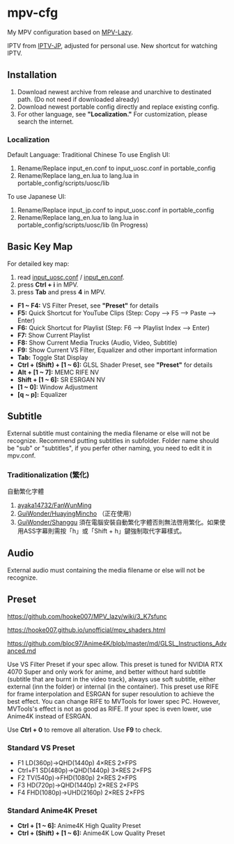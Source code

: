 # mpv-cfg
My MPV configuration based on [MPV-Lazy](https://github.com/hooke007/MPV_lazy).

IPTV from [IPTV-JP](https://github.com/luongz/iptv-jp/blob/main/jp.m3u), adjusted for personal use.
New shortcut for watching IPTV.

## Installation 
1. Download newest archive from release and unarchive to destinated path. (Do not need if downloaded already)
2. Download newest portable config directly and replace existing config.
3. For other language, see **"Localization."** For customization, please search the internet.

### Localization
Default Language: Traditional Chinese
To use English UI:
1. Rename/Replace input_en.conf to input_uosc.conf in portable_config
2. Rename/Replace lang_en.lua to lang.lua in portable_config/scripts/uosc/lib

To use Japanese UI:
1. Rename/Replace input_jp.conf to input_uosc.conf in portable_config
2. Rename/Replace lang_en.lua to lang.lua in portable_config/scripts/uosc/lib (In Progress)

## Basic Key Map
For detailed key map:
1. read [input_uosc.conf](https://github.com/HoengSaan/mpv-cfg/blob/main/portable_config/input_uosc.conf) / [input_en.conf](https://github.com/HoengSaan/mpv-cfg/blob/main/portable_config/input_en.conf).
2. press **Ctrl + i** in MPV.
3. press **Tab** and press **4** in MPV.

- **F1 ~ F4:** VS Filter Preset, see **"Preset"** for details
- **F5:** Quick Shortcut for YouTube Clips (Step: Copy --> F5 --> Paste --> Enter)
- **F6:** Quick Shortcut for Playlist (Step: F6 --> Playlist Index --> Enter)
- **F7:** Show Current Playlist
- **F8:** Show Current Media Trucks (Audio, Video, Subtitle)
- **F9:** Show Current VS Filter, Equalizer and other important information
- **Tab:** Toggle Stat Display
- **Ctrl + (Shift) + [1 ~ 6]:** GLSL Shader Preset, see **"Preset"** for details
- **Alt + [1 ~ 7]:** MEMC RIFE NV
- **Shift + [1 ~ 6]:** SR ESRGAN NV
- **[1 ~ 0]:** Window Adjustment
- **[q ~ p]:** Equalizer

## Subtitle
External subtitle must containing the media filename or else will not be recognize.
Recommend putting subtitles in subfolder. Folder name should be "sub" or "subtitles", if you perfer other naming, you need to edit it in mpv.conf.

### Traditionalization (繁化)
自動繁化字體
1. [ayaka14732/FanWunMing](https://github.com/ayaka14732/FanWunMing)
2. [GuiWonder/HuayingMincho](https://github.com/GuiWonder/HuayingMincho) （正在使用）
3. [GuiWonder/Shanggu](https://github.com/GuiWonder/Shanggu)
須在電腦安裝自動繁化字體否則無法啓用繁化。如果使用ASS字幕則需按「h」或「Shift + h」鍵強制取代字幕樣式。

## Audio
External audio must containing the media filename or else will not be recognize.

## Preset
https://github.com/hooke007/MPV_lazy/wiki/3_K7sfunc

https://hooke007.github.io/unofficial/mpv_shaders.html

https://github.com/bloc97/Anime4K/blob/master/md/GLSL_Instructions_Advanced.md

Use VS Filter Preset if your spec allow.
This preset is tuned for NVIDIA RTX 4070 Super and only work for anime, and better without hard subtitle (subtitle that are burnt in the video track), always use soft subtitle, either external (inn the folder) or internal (in the container).
This preset use RIFE for frame interpolation and ESRGAN for super resoulution to achieve the best effect.
You can change RIFE to MVTools for lower spec PC. However, MVTools's effect is not as good as RIFE.
If your spec is even lower, use Anime4K instead of ESRGAN.

Use **Ctrl + 0** to remove all alteration.
Use **F9** to check.

### Standard VS Preset
- F1 LD(360p)→QHD(1440p) 4×RES 2×FPS
- Ctrl+F1 SD(480p)→QHD(1440p) 3×RES 2×FPS
- F2 TV(540p)→FHD(1080p) 2×RES 2×FPS
- F3 HD(720p)→QHD(1440p) 2×RES 2×FPS
- F4 FHD(1080p)→UHD(2160p) 2×RES 2×FPS

### Standard Anime4K Preset
- **Ctrl + [1 ~ 6]:** Anime4K High Quality Preset
- **Ctrl + (Shift) + [1 ~ 6]:** Anime4K Low Quality Preset
